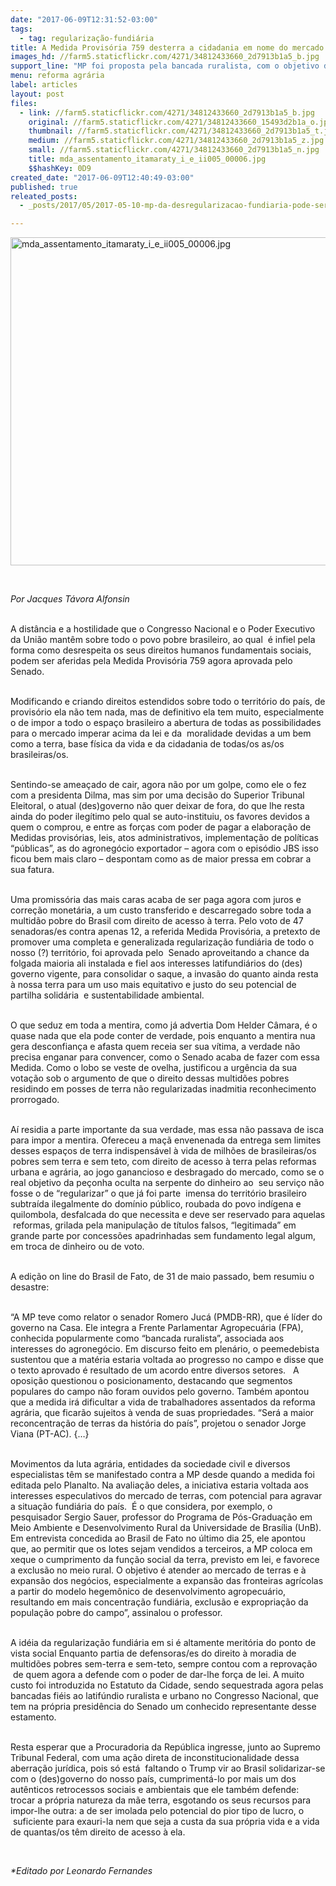 ```yaml
---
date: "2017-06-09T12:31:52-03:00"
tags:
  - tag: regularização-fundiária
title: A Medida Provisória 759 desterra a cidadania em nome do mercado
images_hd: //farm5.staticflickr.com/4271/34812433660_2d7913b1a5_b.jpg
support_line: "MP foi proposta pela bancada ruralista, com o objetivo de abrir todas as possibilidades de exploração da terra ao mercado. "
menu: reforma agrária
label: articles
layout: post
files:
  - link: //farm5.staticflickr.com/4271/34812433660_2d7913b1a5_b.jpg
    original: //farm5.staticflickr.com/4271/34812433660_15493d2b1a_o.jpg
    thumbnail: //farm5.staticflickr.com/4271/34812433660_2d7913b1a5_t.jpg
    medium: //farm5.staticflickr.com/4271/34812433660_2d7913b1a5_z.jpg
    small: //farm5.staticflickr.com/4271/34812433660_2d7913b1a5_n.jpg
    title: mda_assentamento_itamaraty_i_e_ii005_00006.jpg
    $$hashKey: 0D9
created_date: "2017-06-09T12:40:49-03:00"
published: true
releated_posts:
  - _posts/2017/05/2017-05-10-mp-da-desregularizacao-fundiaria-pode-ser-votada-a-qualquer-momento-na-camara.md

---
```

<p>
<style type="text/css">p.p1 {margin: 0.0px 0.0px 0.0px 0.0px; font: 12.0px Helvetica; color: #454545}
p.p2 {margin: 0.0px 0.0px 0.0px 0.0px; font: 12.0px Helvetica; color: #454545; min-height: 14.0px}
</style>
<img alt="mda_assentamento_itamaraty_i_e_ii005_00006.jpg" height="525" src="//farm5.staticflickr.com/4271/34812433660_2d7913b1a5_b.jpg" width="700" /></p>

<p>&nbsp;</p>

<p><em>Por Jacques T&aacute;vora Alfonsin</em></p>

<p><br />
A dist&acirc;ncia e a hostilidade que o Congresso Nacional e o Poder Executivo da Uni&atilde;o mant&ecirc;m sobre todo o povo pobre brasileiro, ao qual &nbsp;&eacute; infiel pela forma como desrespeita os seus direitos humanos fundamentais sociais, podem ser aferidas pela Medida Provis&oacute;ria 759 agora aprovada pelo Senado.</p>

<p><br />
Modificando e criando direitos estendidos sobre todo o territ&oacute;rio do pa&iacute;s, de provis&oacute;rio ela n&atilde;o tem nada, mas de definitivo ela tem muito, especialmente o de impor a todo o espa&ccedil;o brasileiro a abertura de todas as possibilidades para o mercado imperar acima da lei e da &nbsp;moralidade devidas a um bem como a terra, base f&iacute;sica da vida e da cidadania de todas/os as/os brasileiras/os.</p>

<p><br />
Sentindo-se amea&ccedil;ado de cair, agora n&atilde;o por um golpe, como ele o fez com a presidenta Dilma, mas sim por uma decis&atilde;o do Superior Tribunal Eleitoral, o atual (des)governo n&atilde;o quer deixar de fora, do que lhe resta ainda do poder ileg&iacute;timo pelo qual se auto-instituiu, os favores devidos a quem o comprou, e entre as for&ccedil;as com poder de pagar a elabora&ccedil;&atilde;o de Medidas provis&oacute;rias, leis, atos administrativos, implementa&ccedil;&atilde;o de pol&iacute;ticas &ldquo;p&uacute;blicas&rdquo;, as do agroneg&oacute;cio exportador &ndash; agora com o epis&oacute;dio JBS isso ficou bem mais claro &ndash; despontam como as de maior pressa em cobrar a sua fatura.</p>

<p><br />
Uma promiss&oacute;ria das mais caras acaba de ser paga agora com juros e corre&ccedil;&atilde;o monet&aacute;ria, a um custo transferido e descarregado sobre toda a multid&atilde;o pobre do Brasil com direito de acesso &agrave; terra. Pelo voto de 47 senadoras/es contra apenas 12, a referida Medida Provis&oacute;ria, a pretexto de promover uma completa e generalizada regulariza&ccedil;&atilde;o fundi&aacute;ria de todo o nosso (?) territ&oacute;rio, foi aprovada pelo &nbsp;Senado aproveitando a chance da folgada maioria ali instalada e fiel aos interesses latifundi&aacute;rios do (des) governo vigente, para consolidar o saque, a invas&atilde;o do quanto ainda resta &agrave; nossa terra para um uso mais equitativo e justo do seu potencial de partilha solid&aacute;ria &nbsp;e sustentabilidade ambiental.</p>

<p><br />
O que seduz em toda a mentira, como j&aacute; advertia Dom Helder C&acirc;mara, &eacute; o quase nada que ela pode conter de verdade, pois enquanto a mentira nua gera desconfian&ccedil;a e afasta quem receia ser sua v&iacute;tima, a verdade n&atilde;o precisa enganar para convencer, como o Senado acaba de fazer com essa Medida. Como o lobo se veste de ovelha, justificou a urg&ecirc;ncia da sua vota&ccedil;&atilde;o sob o argumento de que o direito dessas multid&otilde;es pobres residindo em posses de terra n&atilde;o regularizadas inadmitia reconhecimento prorrogado.</p>

<p><br />
A&iacute; residia a parte importante da sua verdade, mas essa n&atilde;o passava de isca para impor a mentira. Ofereceu a ma&ccedil;&atilde; envenenada da entrega sem limites desses espa&ccedil;os de terra indispens&aacute;vel &agrave; vida de milh&otilde;es de brasileiras/os pobres sem terra e sem teto, com direito de acesso &agrave; terra pelas reformas urbana e agr&aacute;ria, ao jogo ganancioso e desbragado do mercado, como se o real objetivo da pe&ccedil;onha oculta na serpente do dinheiro ao&nbsp; seu servi&ccedil;o n&atilde;o fosse o de &ldquo;regularizar&rdquo; o que j&aacute; foi parte &nbsp;imensa do territ&oacute;rio brasileiro subtra&iacute;da ilegalmente do dom&iacute;nio p&uacute;blico, roubada do povo ind&iacute;gena e quilombola, desfalcada do que necessita e deve ser reservado para aquelas &nbsp;reformas, grilada pela manipula&ccedil;&atilde;o de t&iacute;tulos falsos, &ldquo;legitimada&rdquo; em grande parte por concess&otilde;es apadrinhadas sem fundamento legal algum, em troca de dinheiro ou de voto.</p>

<p><br />
A edi&ccedil;&atilde;o on line do Brasil de Fato, de 31 de maio passado, bem resumiu o desastre:</p>

<p><br />
&ldquo;A MP teve como relator o senador Romero Juc&aacute; (PMDB-RR), que &eacute; l&iacute;der do governo na Casa. Ele integra a Frente Parlamentar Agropecu&aacute;ria (FPA), conhecida popularmente como &ldquo;bancada ruralista&rdquo;, associada aos interesses do agroneg&oacute;cio. Em discurso feito em plen&aacute;rio, o peemedebista sustentou que a mat&eacute;ria estaria voltada ao progresso no campo e disse que o texto aprovado &eacute; resultado de um acordo entre diversos setores.&nbsp;&nbsp; A oposi&ccedil;&atilde;o questionou o posicionamento, destacando que segmentos populares do campo n&atilde;o foram ouvidos pelo governo. Tamb&eacute;m apontou que a medida ir&aacute; dificultar a vida de trabalhadores assentados da reforma agr&aacute;ria, que ficar&atilde;o sujeitos &agrave; venda de suas propriedades. &ldquo;Ser&aacute; a maior reconcentra&ccedil;&atilde;o de terras da hist&oacute;ria do pa&iacute;s&rdquo;, projetou o senador Jorge Viana (PT-AC). {&hellip;}</p>

<p><br />
Movimentos da luta agr&aacute;ria, entidades da sociedade civil e diversos especialistas t&ecirc;m se manifestado contra a MP desde quando a medida foi editada pelo Planalto. Na avalia&ccedil;&atilde;o deles, a iniciativa estaria voltada aos interesses especulativos do mercado de terras, com potencial para agravar a situa&ccedil;&atilde;o fundi&aacute;ria do pa&iacute;s.&nbsp; &Eacute; o que considera, por exemplo, o pesquisador Sergio Sauer, professor do Programa de P&oacute;s-Gradua&ccedil;&atilde;o em Meio Ambiente e Desenvolvimento Rural da Universidade de Bras&iacute;lia (UnB). Em entrevista concedida ao Brasil de Fato no &uacute;ltimo dia 25, ele apontou que, ao permitir que os lotes sejam vendidos a terceiros, a MP coloca em xeque o cumprimento da fun&ccedil;&atilde;o social da terra, previsto em lei, e favorece a exclus&atilde;o no meio rural. O objetivo &eacute; atender ao mercado de terras e &agrave; expans&atilde;o dos neg&oacute;cios, especialmente a expans&atilde;o das fronteiras agr&iacute;colas a partir do modelo hegem&ocirc;nico de desenvolvimento agropecu&aacute;rio, resultando em mais concentra&ccedil;&atilde;o fundi&aacute;ria, exclus&atilde;o e expropria&ccedil;&atilde;o da popula&ccedil;&atilde;o pobre do campo&rdquo;, assinalou o professor.</p>

<p><br />
A id&eacute;ia da regulariza&ccedil;&atilde;o fundi&aacute;ria em si &eacute; altamente merit&oacute;ria do ponto de vista social Enquanto partia de defensoras/es do direito &agrave; moradia de multid&otilde;es pobres sem-terra e sem-teto, sempre contou com a reprova&ccedil;&atilde;o &nbsp;de quem agora a defende com o poder de dar-lhe for&ccedil;a de lei. A muito custo foi introduzida no Estatuto da Cidade, sendo sequestrada agora pelas bancadas fi&eacute;is ao latif&uacute;ndio ruralista e urbano no Congresso Nacional, que tem na pr&oacute;pria presid&ecirc;ncia do Senado um conhecido representante desse estamento.</p>

<p><br />
Resta esperar que a Procuradoria da Rep&uacute;blica ingresse, junto ao Supremo Tribunal Federal, com uma a&ccedil;&atilde;o direta de inconstitucionalidade dessa aberra&ccedil;&atilde;o jur&iacute;dica, pois s&oacute; est&aacute;&nbsp; faltando o Trump vir ao Brasil solidarizar-se com o (des)governo do nosso pa&iacute;s, cumpriment&aacute;-lo por mais um dos aut&ecirc;nticos retrocessos sociais e ambientais que ele tamb&eacute;m defende: trocar a pr&oacute;pria natureza da m&atilde;e terra, esgotando os seus recursos para impor-lhe outra: a de ser imolada pelo potencial do pior tipo de lucro, o &nbsp;suficiente para exauri-la nem que seja a custa da sua pr&oacute;pria vida e a vida de quantas/os t&ecirc;m direito de acesso &agrave; ela.</p>

<p>&nbsp;</p>

<p><em>*Editado por Leonardo Fernandes</em></p>
